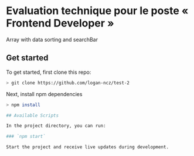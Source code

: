 # Evaluation technique pour le poste « Frontend Developer »

Array with data sorting and searchBar

## Get started

To get started, first clone this repo:

```bash
> git clone https://github.com/logan-ncz/test-2
```

Next, install npm dependencies

```bash
> npm install

## Available Scripts

In the project directory, you can run:

### `npm start`

Start the project and receive live updates during development.
```
